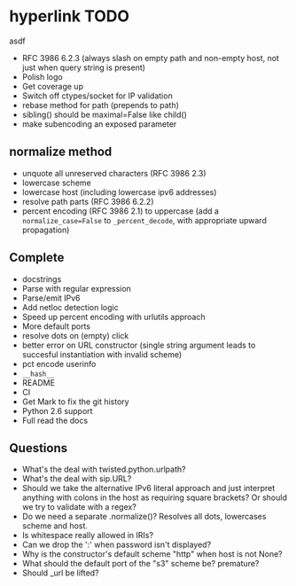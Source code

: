 # hyperlink TODO
asdf
* RFC 3986 6.2.3 (always slash on empty path and non-empty host, not
  just when query string is present)
* Polish logo
* Get coverage up
* Switch off ctypes/socket for IP validation
* rebase method for path (prepends to path)
* sibling() should be maximal=False like child()
* make subencoding an exposed parameter

## normalize method

* unquote all unreserved characters (RFC 3986 2.3)
* lowercase scheme
* lowercase host (including lowercase ipv6 addresses)
* resolve path parts (RFC 3986 6.2.2)
* percent encoding (RFC 3986 2.1) to uppercase (add a
  `normalize_case=False` to `_percent_decode`, with appropriate upward
  propagation)


## Complete

* docstrings
* Parse with regular expression
* Parse/emit IPv6
* Add netloc detection logic
* Speed up percent encoding with urlutils approach
* More default ports
* resolve dots on (empty) click
* better error on URL constructor (single string argument leads to succesful instantiation with invalid scheme)
* pct encode userinfo
* `__hash__`
* README
* CI
* Get Mark to fix the git history
* Python 2.6 support
* Full read the docs

## Questions

* What's the deal with twisted.python.urlpath?
* What's the deal with sip.URL?
* Should we take the alternative IPv6 literal approach and just
  interpret anything with colons in the host as requiring square
  brackets? Or should we try to validate with a regex?
* Do we need a separate .normalize()? Resolves all dots, lowercases scheme and host.
* Is whitespace really allowed in IRIs?
* Can we drop the ':' when password isn't displayed?
* Why is the constructor's default scheme "http" when host is not None?
* What should the default port of the "s3" scheme be? premature?
* Should _url be lifted?
